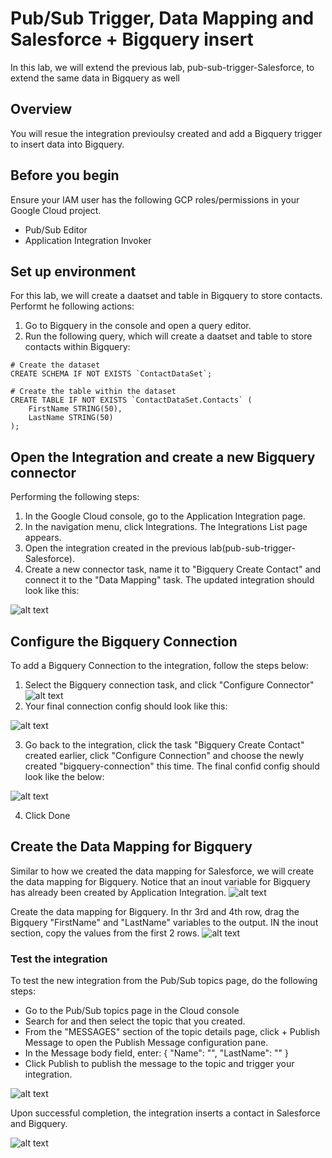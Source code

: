 # Pub/Sub Trigger, Data Mapping and Salesforce + Bigquery insert

In this lab, we will extend the previous lab, pub-sub-trigger-Salesforce, to extend the same data in Bigquery as well

## Overview

You will resue the integration previoulsy created and add a Bigquery trigger to insert data into Bigquery.

## Before you begin

Ensure your IAM user has the following GCP roles/permissions in your Google Cloud project.
- Pub/Sub Editor
- Application Integration Invoker

## Set up environment

For this lab, we will create a daatset and table in Bigquery to store contacts. Performt he following actions:
1.  Go to Bigquery in the console and open a query editor.
2. Run the following query, which will create a daatset and table to store contacts within Bigquery:

```
# Create the dataset
CREATE SCHEMA IF NOT EXISTS `ContactDataSet`;

# Create the table within the dataset
CREATE TABLE IF NOT EXISTS `ContactDataSet.Contacts` (
    FirstName STRING(50),
    LastName STRING(50)
);
```


## Open the Integration and create a new Bigquery connector

Performing the following steps:

1. In the Google Cloud console, go to the Application Integration page.
2. In the navigation menu, click Integrations. The Integrations List page appears.
3. Open the integration created in the previous lab(pub-sub-trigger-Salesforce).
4. Create a new connector task, name it to "Bigquery Create Contact" and connect it to the "Data Mapping" task. The updated integration should look like this:

![alt text](images/UpdatedIntegration.png)

## Configure the Bigquery Connection

To add a Bigquery Connection to the integration, follow the steps below:
1. Select the Bigquery connection task, and click "Configure Connector"
![alt text](images/ClickConfigureConnector.png)
2. Your final connection config should look like this:

![alt text](images/BQConnectorConfig.png)

3. Go back to the integration, click the task "Bigquery Create Contact" created earlier, click "Configure Connection" and choose the newly created "bigquery-connection" this time. The final confid config should look like the below:

![alt text](images/FinalConfig.png)

4. Click Done

## Create the Data Mapping for Bigquery

Similar to how we created the data mapping for Salesforce, we will create the data mapping for Bigquery. Notice that an inout variable for Bigquery has already been created by Application Integration.
![alt text](images/NewBQVariable.png)

Create the data mapping for Bigquery. In thr 3rd and 4th row, drag the Bigquery "FirstName" and "LastName" variables to the output. IN the inout section, copy the values from the first 2 rows.
![alt text](images/DataMapping.png)



### Test the integration
To test the new integration from the Pub/Sub topics page, do the following steps:
- Go to the Pub/Sub topics page in the Cloud console
- Search for and then select the topic that you created.
- From the "MESSAGES" section of the topic details page, click + Publish Message to open the Publish Message configuration pane.
- In the Message body field, enter:
  {
    "Name": "<yourfirstname>",
    "LastName": "<yourlastname>"
  }
- Click Publish to publish the message to the topic and trigger your integration.

![alt text](images/pubsubtest.png)

Upon successful completion, the integration inserts a contact in Salesforce and Bigquery.

![alt text](images/BigqueryResult.png)

